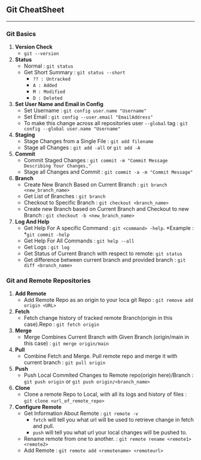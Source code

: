 ## Git CheatSheet
******
### Git Basics
1. **Version Check**
    - `git --version`
2. **Status**
   - Normal : `git status`
   - Get Short Summary : `git status --short`
     - `?? : Untracked`
     - `A : Added`
     - `M : Modified`
     - `D : Deleted`
3. **Set User Name and Email in Config**
   - Set Username : `git config user.name "Username"`
   - Set Email : `git config --user.email "EmailAddress"`
   - To make this change across all repositories user `--global` tag : `git config --global user.name "Username"`
4. **Staging**
   - Stage Changes from a Single File : `git add filename`
   - Stage all Changes : `git add -all` or `git add -A`
5. **Commit**
   - Commit Staged Changes : `git commit -m "Commit Message Describing Your Changes,"`
   - Stage all Changes and Commit : `git commit -a -m "Commit Message"`
6. **Branch**
   - Create New Branch Based on Current Branch : `git branch <new_branch_name>`
   - Get List of Branches : `git branch`
   - Checkout to Specific Branch : `git checkout <branch_name>`
   - Create new Branch based on Current Branch and Checkout to new Branch : `git checkout -b <new_branch_name>`
7. **Log And Help**
   - Get Help For A specific Command : `git <command> -help`. *Example : *`git commit -help` 
   - Get Help For All Commands : `git help --all`
   - Get Logs : `git log`
   - Get Status of Current Branch with respect to remote: `git status`
   - Get difference between current branch and provided  branch : `git diff <branch_name>` 
### Git and Remote Repositories
1. **Add Remote**
   - Add Remote Repo as an origin to your loca git Repo : `git remove add origin <URL>`
2. **Fetch**
   - Fetch change history of tracked remote Branch(origin in this case).Repo : `git fetch origin`
3. **Merge**
   - Merge Combines Current Branch with Given Branch (origin/main in this case) : `git merge origin/main`
4. **Pull**
   - Combine Fetch and Merge. Pull remote repo and merge it with current branch : `git pull origin`
5. **Push**
   - Push Local Commited Changes to Remote repo(origin here)/Branch : `git push origin` or `git push origin/<branch_name>`
6. **Clone**
   - Clone a remote Repo to Local, with all its logs and history of files : `git clone <url_of_remote_repo>`
7. **Configure Remote**
   - Get Information About Remote : `git remote -v`
     - `fetch` will tell you what url will be used to retrieve change in fetch and pull.
     - `push` will tell you what url your local changes will be pushed to.
   - Rename remote from one to another. : `git remote rename <remote1> <remote2>`
   - Add Remote : `git remote add <remotename> <remoteurl>`